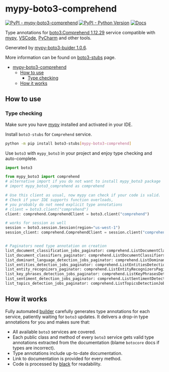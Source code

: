 # mypy-boto3-comprehend

[![PyPI - mypy-boto3-comprehend](https://img.shields.io/pypi/v/mypy-boto3-comprehend.svg?color=blue)](https://pypi.org/project/mypy-boto3-comprehend)
[![PyPI - Python Version](https://img.shields.io/pypi/pyversions/mypy-boto3-comprehend.svg?color=blue)](https://pypi.org/project/mypy-boto3-comprehend)
[![Docs](https://img.shields.io/readthedocs/mypy-boto3-builder.svg?color=blue)](https://mypy-boto3-builder.readthedocs.io/)

Type annotations for
[boto3.Comprehend 1.12.29](https://boto3.amazonaws.com/v1/documentation/api/1.12.29/reference/services/comprehend.html#Comprehend) service
compatible with [mypy](https://github.com/python/mypy), [VSCode](https://code.visualstudio.com/),
[PyCharm](https://www.jetbrains.com/pycharm/) and other tools.

Generated by [mypy-boto3-buider 1.0.6](https://github.com/vemel/mypy_boto3_builder).

More information can be found on [boto3-stubs](https://pypi.org/project/boto3-stubs/) page.

- [mypy-boto3-comprehend](#mypy-boto3-comprehend)
  - [How to use](#how-to-use)
    - [Type checking](#type-checking)
  - [How it works](#how-it-works)

## How to use

### Type checking

Make sure you have [mypy](https://github.com/python/mypy) installed and activated in your IDE.

Install `boto3-stubs` for `Comprehend` service.

```bash
python -m pip install boto3-stubs[mypy-boto3-comprehend]
```

Use `boto3` with `mypy_boto3` in your project and enjoy type checking and auto-complete.

```python
import boto3

from mypy_boto3 import comprehend
# alternative import if you do not want to install mypy_boto3 package
# import mypy_boto3_comprehend as comprehend

# Use this client as usual, now mypy can check if your code is valid.
# Check if your IDE supports function overloads,
# you probably do not need explicit type annotations
# client = boto3.client("comprehend")
client: comprehend.ComprehendClient = boto3.client("comprehend")

# works for session as well
session = boto3.session.Session(region="us-west-1")
session_client: comprehend.ComprehendClient = session.client("comprehend")


# Paginators need type annotation on creation
list_document_classification_jobs_paginator: comprehend.ListDocumentClassificationJobsPaginator = client.get_paginator("list_document_classification_jobs")
list_document_classifiers_paginator: comprehend.ListDocumentClassifiersPaginator = client.get_paginator("list_document_classifiers")
list_dominant_language_detection_jobs_paginator: comprehend.ListDominantLanguageDetectionJobsPaginator = client.get_paginator("list_dominant_language_detection_jobs")
list_entities_detection_jobs_paginator: comprehend.ListEntitiesDetectionJobsPaginator = client.get_paginator("list_entities_detection_jobs")
list_entity_recognizers_paginator: comprehend.ListEntityRecognizersPaginator = client.get_paginator("list_entity_recognizers")
list_key_phrases_detection_jobs_paginator: comprehend.ListKeyPhrasesDetectionJobsPaginator = client.get_paginator("list_key_phrases_detection_jobs")
list_sentiment_detection_jobs_paginator: comprehend.ListSentimentDetectionJobsPaginator = client.get_paginator("list_sentiment_detection_jobs")
list_topics_detection_jobs_paginator: comprehend.ListTopicsDetectionJobsPaginator = client.get_paginator("list_topics_detection_jobs")
```

## How it works

Fully automated [builder](https://github.com/vemel/mypy_boto3_builder) carefully generates
type annotations for each service, patiently waiting for `boto3` updates. It delivers
a drop-in type annotations for you and makes sure that:

- All available `boto3` services are covered.
- Each public class and method of every `boto3` service gets valid type annotations
  extracted from the documentation (blame `botocore` docs if types are incorrect).
- Type annotations include up-to-date documentation.
- Link to documentation is provided for every method.
- Code is processed by [black](https://github.com/psf/black) for readability.